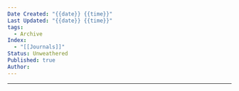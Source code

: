 ```yaml
---
Date Created: "{{date}} {{time}}"
Last Updated: "{{date}} {{time}}"
tags:
  - Archive
Index:
  - "[[Journals]]"
Status: Unweathered
Published: true
Author:
---
```

---


